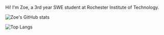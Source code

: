 Hi! I'm Zoe, a 3rd year SWE student at Rochester Institute of Technology.

![Zoe's GitHub stats](https://github-readme-stats.vercel.app/api?username=zizz-0&show_icons=true&hide=stars&bg_color=00000000&theme=blue_navy&rank_icon=github&ring_color=824db8)

![Top Langs](https://github-readme-stats.vercel.app/api/top-langs/?username=zizz-0&layout=compact&bg_color=00000000&theme=blue_navy)